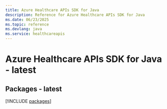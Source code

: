 ```yaml
---
title: Azure Healthcare APIs SDK for Java
description: Reference for Azure Healthcare APIs SDK for Java
ms.date: 06/23/2025
ms.topic: reference
ms.devlang: java
ms.service: healthcareapis
---
```

# Azure Healthcare APIs SDK for Java - latest
## Packages - latest
[!INCLUDE [packages](healthcare-apis-index.md)]